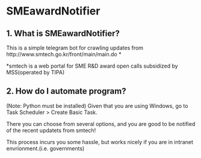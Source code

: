 # SMEawardNotifier


<h2>1. What is SMEawardNotifier?</h2>
This is a simple telegram bot for crawling updates from http://www.smtech.go.kr/front/main/main.do *

*smtech is a web portal for SME R&D award open calls subsidized by MSS(operated by TIPA)

<h2>2. How do I automate program?</h2>
(Note: Python must be installed)
Given that you are using Windows, go to Task Scheduler > Create Basic Task. 

There you can choose from several options, and you are good to be notified of the recent updatets from smtech!

This process incurs you some hassle, but works nicely if you are in intranet envrionment.(i.e. governments)